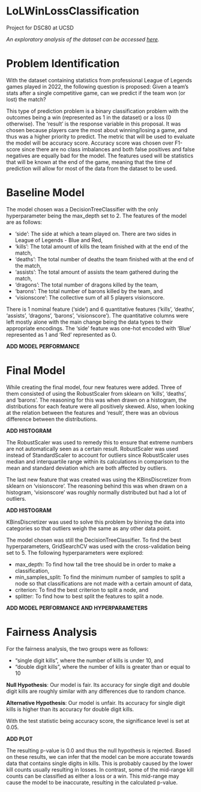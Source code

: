 # LoLWinLossClassification
Project for DSC80 at UCSD

*An exploratory analysis of the dataset can be accessed [here](https://jsimpauco.github.io/LoLSupportsVsJunglers/).*

# Problem Identification

With the dataset containing statistics from professional League of Legends games played in 2022, the following question is proposed: Given a team’s stats after a single competitive game, can we predict if the team won (or lost) the match? 

This type of prediction problem is a binary classification problem with the outcomes being a win (represented as 1 in the dataset) or a loss (0 otherwise). The ‘result’ is the response variable in this proposal. It was chosen because players care the most about winning/losing a game, and thus was a higher priority to predict. The metric that will be used to evaluate the model will be accuracy score. Accuracy score was chosen over F1-score since there are no class imbalances and both false positives and false negatives are equally bad for the model. The features used will be statistics that will be known at the end of the game, meaning that the time of prediction will allow for most of the data from the dataset to be used.

# Baseline Model

The model chosen was a DecisionTreeClassifier with the only hyperparameter being the max_depth set to 2. The features of the model are as follows:
- ‘side’: The side at which a team played on. There are two sides in League of Legends - Blue and Red,
- ‘kills’: The total amount of kills the team finished with at the end of the match,
- ‘deaths’: The total number of deaths the team finished with at the end of the match,
- ‘assists’: The total amount of assists the team gathered during the match,
- ‘dragons’: The total number of dragons killed by the team,
- ‘barons’: The total number of barons killed by the team, and
- ‘visionscore’: The collective sum of all 5 players visionscore.

There is 1 nominal feature (‘side’) and 6 quantitative features (‘kills’, ‘deaths’, ‘assists’, ‘dragons’, ‘barons’, ‘visionscore’). The quantitative columns were left mostly alone with the main change being the data types to their appropriate encodings. The ‘side’ feature was one-hot encoded with ‘Blue’ represented as 1 and ‘Red’ represented as 0.

**ADD MODEL PERFORMANCE**

# Final Model

While creating the final model, four new features were added. Three of them consisted of using the RobustScaler from sklearn on ‘kills’, ‘deaths’, and ‘barons’. The reasoning for this was when drawn on a histogram, the distributions for each feature were all positively skewed. Also, when looking at the relation between the features and ‘result’, there was an obvious difference between the distributions.

**ADD HISTOGRAM**

The RobustScaler was used to remedy this to ensure that extreme numbers are not automatically seen as a certain result. RobustScaler was used instead of StandardScaler to account for outliers since RobustScaler uses median and interquartile range within its calculations in comparison to the mean and standard deviation which are both affected by outliers.

The last new feature that was created was using the KBinsDiscretizer from sklearn on ‘visionscore’. The reasoning behind this was when drawn on a histogram, ‘visionscore’ was roughly normally distributed but had a lot of outliers.

**ADD HISTOGRAM**

KBinsDiscretizer was used to solve this problem by binning the data into categories so that outliers weigh the same as any other data point.

The model chosen was still the DecisionTreeClassifier. To find the best hyperparameters, GridSearchCV was used with the cross-validation being set to 5. The following hyperparameters were explored:
- max_depth: To find how tall the tree should be in order to make a classification,
- min_samples_split: To find the minimum number of samples to split a node so that classifications are not made with a certain amount of data,
- criterion: To find the best criterion to split a node, and
- splitter: To find how to best split the features to split a node.

**ADD MODEL PERFORMANCE AND HYPERPARAMETERS**

# Fairness Analysis

For the fairness analysis, the two groups were as follows:
- “single digit kills”, where the number of kills is under 10, and
- “double digit kills”, where the number of kills is greater than or equal to 10

**Null Hypothesis**: Our model is fair. Its accuracy for single digit and double digit kills are roughly similar with any differences due to random chance.

**Alternative Hypothesis**: Our model is unfair. Its accuracy for single digit kills is higher than its accuracy for double digit kills.

With the test statistic being accuracy score, the significance level is set at 0.05.

**ADD PLOT**

The resulting p-value is 0.0 and thus the null hypothesis is rejected. Based on these results, we can infer that the model can be more accurate towards data that contains single digits in kills. This is probably caused by the lower kill counts usually resulting in losses. In contrast, some of the mid-range kill counts can be classified as either a loss or a win. This mid-range may cause the model to be inaccurate, resulting in the calculated p-value.
